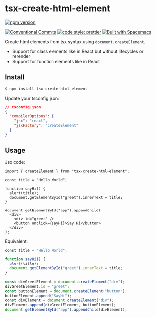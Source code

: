 # tsx-create-html-element

[![npm version](https://img.shields.io/npm/v/tsx-create-html-element.svg)](https://www.npmjs.com/package/tsx-create-html-element)

[![Conventional Commits](https://img.shields.io/badge/Conventional%20Commits-1.0.0-yellow.svg)](https://conventionalcommits.org)
[![code style: prettier](https://img.shields.io/badge/code_style-prettier-ff69b4.svg?style=flat-square)](https://github.com/prettier/prettier)
[![Built with Spacemacs](https://cdn.rawgit.com/syl20bnr/spacemacs/442d025779da2f62fc86c2082703697714db6514/assets/spacemacs-badge.svg)](http://spacemacs.org)

Create html elements from tsx syntax using `document.createElement`.

- Support for class elements like in React but without lifecycles or rerender
- Support for function elements like in React

## Install

```sh
$ npm install tsx-create-html-element
```

Update your tsconfig.json:

```json
// tsconfig.json
{
  "compilerOptions": {
    "jsx": "react",
    "jsxFactory": "createElement"
  }
}
```

## Usage

Jsx code:

```tsx
import { createElement } from "tsx-create-html-element";

const title = "Hello World";

function sayHi() {
  alert(title);
  document.getElementById("greet").innerText = title;
}

document.getElementById("app").appendChild(
  <div>
    <div id="greet" />
    <button onclick={sayHi}>Say Hi</button>
  </div>
);
```

Equivalent:

```ts
const title = "Hello World";

function sayHi() {
  alert(title);
  document.getElementById("greet").innerText = title;
}

const divGreetElement = document.createElement("div");
divGreetElement.id = "greet";
const buttonElement = document.createElement("button");
buttonElement.append("SayHi");
const divElement = document.createElement("div");
divElement.append(divGreetElement, buttonElement);
document.getElementById("app").appendChild(divElement);
```
